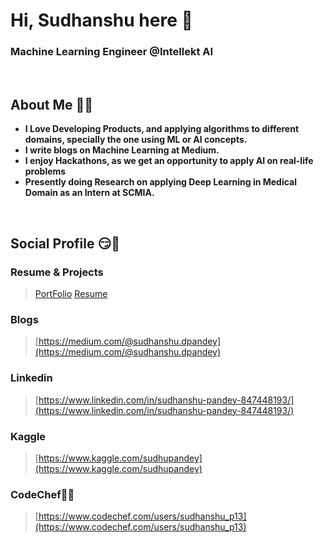
# Hi, Sudhanshu here 👋 

### **Machine Learning Engineer @Intellekt AI**

<br>

## About Me 👨‍🎓

* **I Love Developing Products, and applying algorithms to different domains, specially the one using ML or AI concepts.**
* **I write blogs on Machine Learning at Medium.**
* **I enjoy Hackathons, as we get an opportunity to apply AI on real-life problems**
* **Presently doing Research on applying Deep Learning in Medical Domain as an Intern at SCMIA.**
<br>

## Social Profile 😏📕

### **Resume & Projects**
> [PortFolio](https://sudhanshu1304.netlify.app/)
> [Resume](https://sudhanshu13.netlify.app/)
###  **Blogs**
>[https://medium.com/@sudhanshu.dpandey](https://medium.com/@sudhanshu.dpandey)

### **Linkedin** 
> [https://www.linkedin.com/in/sudhanshu-pandey-847448193/](https://www.linkedin.com/in/sudhanshu-pandey-847448193/)

### **Kaggle**
> [https://www.kaggle.com/sudhupandey](https://www.kaggle.com/sudhupandey)

### **CodeChef👩‍💻**
> [https://www.codechef.com/users/sudhanshu_p13](https://www.codechef.com/users/sudhanshu_p13)



